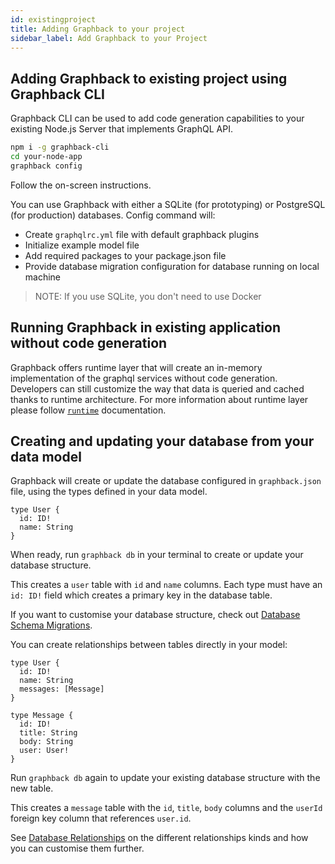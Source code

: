 ```yaml
---
id: existingproject
title: Adding Graphback to your project
sidebar_label: Add Graphback to your Project
---
```


## Adding Graphback to existing project using Graphback CLI

Graphback CLI can be used to add code generation capabilities to your existing Node.js Server that implements GraphQL API.

```bash
npm i -g graphback-cli
cd your-node-app
graphback config
```
Follow the on-screen instructions.

You can use Graphback with either a SQLite (for prototyping) or PostgreSQL (for production) databases.
Config command will:
- Create `graphqlrc.yml` file with default graphback plugins
- Initialize example model file 
- Add required packages to your package.json file
- Provide database migration configuration for database running on local machine


> NOTE: If you use SQLite, you don't need to use Docker 

## Running Graphback in existing application without code generation

Graphback offers runtime layer that will create an in-memory implementation of the graphql services without code generation.
Developers can still customize the way that data is queried and cached thanks to runtime architecture.
For more information about runtime layer please follow [`runtime`](/docs/runtime) documentation.

## Creating and updating your database from your data model

Graphback will create or update the database configured in `graphback.json` file, using the types defined in your data model.

```gql
type User {
  id: ID!
  name: String
}
```

When ready, run `graphback db` in your terminal to create or update your database structure.

This creates a `user` table with `id` and `name` columns. Each type must have an `id: ID!` field which creates a primary key in the database table.

If you want to customise your database structure, check out [Database Schema Migrations](./database-schema-migrations#defining-your-data-model).

You can create relationships between tables directly in your model:

```gql
type User {
  id: ID!
  name: String
  messages: [Message]
}

type Message {
  id: ID!
  title: String
  body: String
  user: User!
}
```

Run `graphback db` again to update your existing database structure with the new table.

This creates a `message` table with the `id`, `title`, `body` columns and the `userId` foreign key column that references `user.id`.

See [Database Relationships](./relationships) on the different relationships kinds and how you can customise them further.
